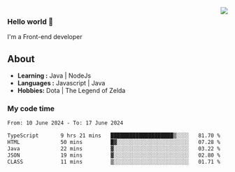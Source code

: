 <img align='right' src="https://github-readme-stats.vercel.app/api?username=jumodada&show_icons=true&theme=vue">

### Hello world 👋

I'm a Front-end developer 
    
## About
-  **Learning :** Java | NodeJs
-  **Languages :** Javascript | Java
-  **Hobbies:** Dota | The Legend of Zelda

### My code time

<!--START_SECTION:waka-->

```txt
From: 10 June 2024 - To: 17 June 2024

TypeScript       9 hrs 21 mins   ████████████████████▒░░░░   81.70 %
HTML             50 mins         █▓░░░░░░░░░░░░░░░░░░░░░░░   07.28 %
Java             22 mins         ▓░░░░░░░░░░░░░░░░░░░░░░░░   03.22 %
JSON             19 mins         ▓░░░░░░░░░░░░░░░░░░░░░░░░   02.80 %
CLASS            11 mins         ▒░░░░░░░░░░░░░░░░░░░░░░░░   01.71 %
```

<!--END_SECTION:waka-->
